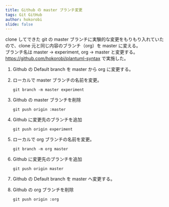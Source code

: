 ```yaml
---
title: Github の master ブランチ変更
tags: Git GitHub
author: hokorobi
slide: false
---
```

clone してできた git の master ブランチに実験的な変更をもりもり入れていたので、clone 元と同じ内容のブランチ（org）を master に変える。  
ブランチ名は master -> experiment, org -> master と変更する。  
https://github.com/hokorobi/plantuml-syntax で実施した。

1.	Github の Default branch を master から org に変更する。
2.	ローカルで master ブランチの名前を変更。

	```
	git branch -m master experiment
	```

3.	Github の master ブランチを削除

	```
	git push origin :master
	```

4.	Github に変更先のブランチを追加

	```
	git push origin experiment
	```

5.	ローカルで org ブランチの名前を変更。

	```
	git branch -m org master
	```

6.	Github に変更先のブランチを追加

	```
	git push origin master
	```

7.	Github の Default branch を master へ変更する。

8.	Github の org ブランチを削除

	```
	git push origin :org
	```

